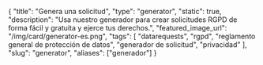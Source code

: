 {
    "title": "Genera una solicitud",
    "type": "generator",
    "static": true,
    "description": "Usa nuestro generador para crear solicitudes RGPD de forma fácil y gratuita y ejerce tus derechos.",
    "featured_image_url": "/img/card/generator-es.png",
    "tags": [ "datarequests", "rgpd", "reglamento general de protección de datos", "generador de solicitud", "privacidad" ],
    "slug": "generator",
    "aliases": ["generador"]
}
